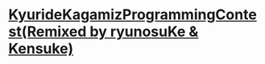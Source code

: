 # [KyurideKagamizProgrammingContest(Remixed by ryunosuKe & Kensuke)](https://atcoder.jp/contests/k4pc)
